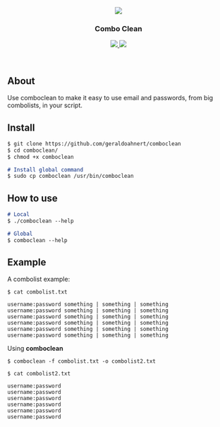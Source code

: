
<p align="center">
	<img align="center" src="https://user-images.githubusercontent.com/41551840/82152527-37348200-9838-11ea-96b4-5749348a9d3e.png">
</p>

<p align="center">
	<h3 align="center">Combo Clean</h3>
</p>

<p align="center">
	<a target="__blank" href="#">
	  <img src="https://img.shields.io/badge/status-finish-green?&style=for-the-badge"/>
	  <img src="https://img.shields.io/badge/license-mit-blue?&style=for-the-badge"/>
	</a>
</p>


<br>

<h2>About</h2>
<p>Use comboclean to make it easy to use email and passwords, from big combolists, in your script.</p>


<h2>Install</h2>

```markdown
$ git clone https://github.com/geraldoahnert/comboclean
$ cd comboclean/
$ chmod +x comboclean

# Install global command
$ sudo cp comboclean /usr/bin/comboclean
```

<h2>How to use</h2>

```markdown
# Local
$ ./comboclean --help

# Global
$ comboclean --help
```

<h2>Example</h2>

A combolist example:

```console
$ cat combolist.txt

username:password something | something | something
username:password something | something | something
username:password something | something | something
username:password something | something | something
username:password something | something | something
username:password something | something | something
```

Using <b>comboclean</b>

```console
$ comboclean -f combolist.txt -o combolist2.txt
```

```console
$ cat combolist2.txt

username:password
username:password
username:password
username:password
username:password
username:password
```
